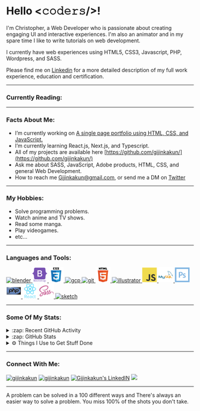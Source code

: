 # Hello <𝚌𝚘𝚍𝚎𝚛𝚜/>!

I'm Christopher, a Web Developer who is passionate about creating engaging UI and interactive experiences. I'm also an animator and in my spare time I like to write tutorials on web development.

I currently have web experiences using HTML5, CSS3, Javascript, PHP, Wordpress, and SASS.

Please find me on [Linkedin](https://www.linkedin.com/in/gijinkakun) for a more detailed description of my full work experience, education and certification.

---

### Currently Reading:

<!-- GOODREADS-LIST:START -->
<!-- GOODREADS-LIST:END -->

---

### Facts About Me:

- I’m currently working on [A single page portfolio using HTML, CSS, and JavaScript.](https://github.com/gijinkakun/single-page-site)
- I’m currently learning React.js, Next.js, and Typescript.
- All of my projects are available here [https://github.com/gijinkakun/](https://github.com/gijinkakun/)
- Ask me about SASS, JavaScript, Adobe products, HTML, CSS, and general Web Development.
- How to reach me Gijinkakun@gmail.com, or send me a DM on [Twitter](https://twitter.com/gijinkakun)

---

### My Hobbies:

- Solve programming problems.
- Watch anime and TV shows.
- Read some manga.
- Play videogames.
- etc...

---

### Languages and Tools:

<a href="https://www.blender.org/" target="_blank" rel="noreferrer"> <img src="https://download.blender.org/branding/community/blender_community_badge_white.svg" alt="blender" width="40" height="40"/> </a> 
<a href="https://getbootstrap.com" target="_blank" rel="noreferrer"> <img src="https://raw.githubusercontent.com/devicons/devicon/master/icons/bootstrap/bootstrap-plain-wordmark.svg" alt="bootstrap" width="40" height="40"/> </a>
<a href="https://www.w3schools.com/css/" target="_blank" rel="noreferrer"> <img src="https://raw.githubusercontent.com/devicons/devicon/master/icons/css3/css3-original-wordmark.svg" alt="css3" width="40" height="40"/> </a> 
<a href="https://cloud.google.com" target="_blank" rel="noreferrer"> <img src="https://www.vectorlogo.zone/logos/google_cloud/google_cloud-icon.svg" alt="gcp" width="40" height="40"/> </a>
<a href="https://git-scm.com/" target="_blank" rel="noreferrer"> <img src="https://www.vectorlogo.zone/logos/git-scm/git-scm-icon.svg" alt="git" width="40" height="40"/> </a>
<a href="https://www.w3.org/html/" target="_blank" rel="noreferrer"> <img src="https://raw.githubusercontent.com/devicons/devicon/master/icons/html5/html5-original-wordmark.svg" alt="html5" width="40" height="40"/> </a> 
<a href="https://www.adobe.com/in/products/illustrator.html" target="_blank" rel="noreferrer"> <img src="https://www.vectorlogo.zone/logos/adobe_illustrator/adobe_illustrator-icon.svg" alt="illustrator" width="40" height="40"/> </a> 
<a href="https://developer.mozilla.org/en-US/docs/Web/JavaScript" target="_blank" rel="noreferrer"> <img src="https://raw.githubusercontent.com/devicons/devicon/master/icons/javascript/javascript-original.svg" alt="javascript" width="40" height="40"/> </a> 
<a href="https://www.mysql.com/" target="_blank" rel="noreferrer"> <img src="https://raw.githubusercontent.com/devicons/devicon/master/icons/mysql/mysql-original-wordmark.svg" alt="mysql" width="40" height="40"/> </a> 
<a href="https://www.photoshop.com/en" target="_blank" rel="noreferrer"> <img src="https://raw.githubusercontent.com/devicons/devicon/master/icons/photoshop/photoshop-line.svg" alt="photoshop" width="40" height="40"/> </a> 
<a href="https://www.php.net" target="_blank" rel="noreferrer"> <img src="https://raw.githubusercontent.com/devicons/devicon/master/icons/php/php-original.svg" alt="php" width="40" height="40"/> </a> 
<a href="https://reactjs.org/" target="_blank" rel="noreferrer"> <img src="https://raw.githubusercontent.com/devicons/devicon/master/icons/react/react-original-wordmark.svg" alt="react" width="40" height="40"/> </a> 
<a href="https://sass-lang.com" target="_blank" rel="noreferrer"> <img src="https://raw.githubusercontent.com/devicons/devicon/master/icons/sass/sass-original.svg" alt="sass" width="40" height="40"/> </a> 
<a href="https://www.sketch.com/" target="_blank" rel="noreferrer"> <img src="https://www.vectorlogo.zone/logos/sketchapp/sketchapp-icon.svg" alt="sketch" width="40" height="40"/> </a>

---

### Some Of My Stats:

<details>
<summary>:zap: Recent GitHub Activity</summary>
  
<!--START_SECTION:activity-->
1. ❗️ Opened issue [#1](https://github.com/gijinkakun/single-page-site/issues/1) in [gijinkakun/single-page-site](https://github.com/gijinkakun/single-page-site)
<!--END_SECTION:activity-->
  
</details>

<details>
<summary>:zap: GitHub Stats</summary>

<br>

![Gijinkakun's Stats](https://github-readme-stats.vercel.app/api?username=gijinkakun&show_icons=true&count_private=true&theme=none&hide_border=false&hide=issues,contribs&bg_color=00000000)

![Gijinkakkuns's Top Languages](https://github-readme-stats.vercel.app/api/top-langs/?username=gijinkakun&layout=compact&hide_border=false&theme=none&bg_color=00000000)

![Gijinkakuns's Streaks](https://github-readme-streak-stats.herokuapp.com?user=gijinkakun&theme=none&hide_border=false&background=FFFFFF00)

<!--START_SECTION:waka-->
<!--END_SECTION:waka-->

**Note:** Top languages is only a metric of the languages my public code consists of and doesn't reflect experience or skill level.

</details>

<details>	
<summary>⚙️ Things I Use to Get Stuff Done</summary>

<br>
  
- **OS:** MAC OS
- **Laptop:** 2019 Mac Book Pro.
- **Browser:** Chrome Web Browser.
- **Code Editor:** VSCode - The best editor out there.
- **To Stay Updated:** [Twitter](https://twitter.com/gijinkakun) or on [Linkedin](https://www.linkedin.com/in/gijinkakun).
- ⚛️ Checkout My VSCode Configrations [here](https://twitter.com/gijinkakun)
  
</details>

---

### Connect With Me:

<a href="https://codepen.io/gijinkakun" target="_blank"><img src="https://raw.githubusercontent.com/rahuldkjain/github-profile-readme-generator/master/src/images/icons/Social/codepen.svg" alt="gijinkakun" width="22px"></a>
<a href="https://twitter.com/gijinkakun" target="_blank"><img src="https://raw.githubusercontent.com/rahuldkjain/github-profile-readme-generator/master/src/images/icons/Social/twitter.svg" alt="gijinkakun" width="22px"></a>
<a href="https://www.linkedin.com/in/gijinkakun"><img src="https://raw.githubusercontent.com/peterthehan/peterthehan/master/assets/linkedin.svg" alt="Gijinkakun's LinkedIN" width="22px"></a>
![](https://visitor-badge.glitch.me/badge?page_id=gijinkakun.gijinkakun)

---

A problem can be solved in a 100 different ways and There's always an easier way to solve a problem. 
You miss 100% of the shots you don't take.
